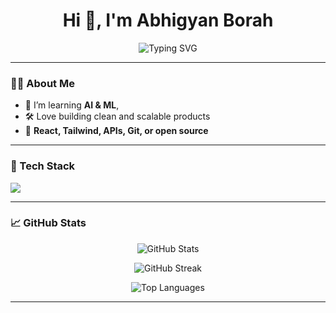 <!-- Profile README for your GitHub account -->

<h1 align="center">Hi 👋, I'm Abhigyan Borah</h1>


<p align="center">
  <img src="https://readme-typing-svg.demolab.com?font=Fira+Code&pause=1000&color=4F46E5&center=true&width=435&lines=React+%7C+Next.js+%7C+Node.js;Open+Source+Contributor" alt="Typing SVG" />
</p>

---

### 👨‍💻 About Me

- 🌱 I’m learning **AI & ML**,
- 🛠️ Love building clean and scalable products
- 💬 **React, Tailwind, APIs, Git, or open source**


---

### 🚀 Tech Stack

<p align="left">
  <img src="https://skillicons.dev/icons?i=js,ts,react,nextjs,nodejs,express,tailwind,html,css,git,github,mongodb,python" />
</p>

---

### 📈 GitHub Stats

<p align="center">
  <img src="https://github-readme-stats.vercel.app/api?username=abhigyan-baasthan&show_icons=true&theme=tokyonight&hide_border=true" alt="GitHub Stats" />
</p>

<p align="center">
  <img src="https://github-readme-streak-stats.herokuapp.com/?user=abhigyan-baasthan&theme=tokyonight&hide_border=true" alt="GitHub Streak" />
</p>

<p align="center">
  <img src="https://github-readme-stats.vercel.app/api/top-langs/?username=abhigyan-baasthan&layout=compact&theme=tokyonight&hide_border=true" alt="Top Languages" />
</p>

---

